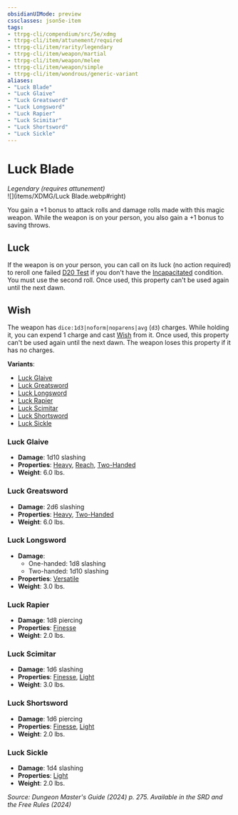 ```yaml
---
obsidianUIMode: preview
cssclasses: json5e-item
tags:
- ttrpg-cli/compendium/src/5e/xdmg
- ttrpg-cli/item/attunement/required
- ttrpg-cli/item/rarity/legendary
- ttrpg-cli/item/weapon/martial
- ttrpg-cli/item/weapon/melee
- ttrpg-cli/item/weapon/simple
- ttrpg-cli/item/wondrous/generic-variant
aliases: 
- "Luck Blade"
- "Luck Glaive"
- "Luck Greatsword"
- "Luck Longsword"
- "Luck Rapier"
- "Luck Scimitar"
- "Luck Shortsword"
- "Luck Sickle"
---
```

# Luck Blade
*Legendary (requires attunement)*  
![](items/XDMG/Luck Blade.webp#right)


You gain a +1 bonus to attack rolls and damage rolls made with this magic weapon. While the weapon is on your person, you also gain a +1 bonus to saving throws.

## Luck

If the weapon is on your person, you can call on its luck (no action required) to reroll one failed [D20 Test](/3-Mechanics/CLI/variant-rules/d20-test-xphb.md) if you don't have the [Incapacitated](/3-Mechanics/CLI/conditions.md#Incapacitated) condition. You must use the second roll. Once used, this property can't be used again until the next dawn.

## Wish

The weapon has `dice:1d3|noform|noparens|avg` (`d3`) charges. While holding it, you can expend 1 charge and cast [Wish](/3-Mechanics/CLI/spells/wish-xphb.md) from it. Once used, this property can't be used again until the next dawn. The weapon loses this property if it has no charges.

**Variants**:
- [Luck Glaive](#Luck%20Glaive)
- [Luck Greatsword](#Luck%20Greatsword)
- [Luck Longsword](#Luck%20Longsword)
- [Luck Rapier](#Luck%20Rapier)
- [Luck Scimitar](#Luck%20Scimitar)
- [Luck Shortsword](#Luck%20Shortsword)
- [Luck Sickle](#Luck%20Sickle)

### Luck Glaive

- **Damage**: 1d10 slashing
- **Properties**: [Heavy](/3-Mechanics/CLI/item-properties.md#Heavy), [Reach](/3-Mechanics/CLI/item-properties.md#Reach), [Two-Handed](/3-Mechanics/CLI/item-properties.md#Two-Handed)
- **Weight**: 6.0 lbs.

### Luck Greatsword

- **Damage**: 2d6 slashing
- **Properties**: [Heavy](/3-Mechanics/CLI/item-properties.md#Heavy), [Two-Handed](/3-Mechanics/CLI/item-properties.md#Two-Handed)
- **Weight**: 6.0 lbs.

### Luck Longsword

- **Damage**:
  - One-handed: 1d8 slashing
  - Two-handed: 1d10 slashing
- **Properties**: [Versatile](/3-Mechanics/CLI/item-properties.md#Versatile)
- **Weight**: 3.0 lbs.

### Luck Rapier

- **Damage**: 1d8 piercing
- **Properties**: [Finesse](/3-Mechanics/CLI/item-properties.md#Finesse)
- **Weight**: 2.0 lbs.

### Luck Scimitar

- **Damage**: 1d6 slashing
- **Properties**: [Finesse](/3-Mechanics/CLI/item-properties.md#Finesse), [Light](/3-Mechanics/CLI/item-properties.md#Light)
- **Weight**: 3.0 lbs.

### Luck Shortsword

- **Damage**: 1d6 piercing
- **Properties**: [Finesse](/3-Mechanics/CLI/item-properties.md#Finesse), [Light](/3-Mechanics/CLI/item-properties.md#Light)
- **Weight**: 2.0 lbs.

### Luck Sickle

- **Damage**: 1d4 slashing
- **Properties**: [Light](/3-Mechanics/CLI/item-properties.md#Light)
- **Weight**: 2.0 lbs.


*Source: Dungeon Master's Guide (2024) p. 275. Available in the <span title='Systems Reference Document (5.2)'>SRD</span> and the Free Rules (2024)*